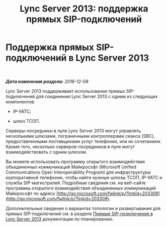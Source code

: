 ﻿---
title: 'Lync Server 2013: поддержка прямых SIP-подключений'
TOCTitle: Поддержка прямых SIP-подключений
ms:assetid: 2107b5b1-b619-4c10-a7db-81d0b9c7f8bf
ms:mtpsurl: https://technet.microsoft.com/ru-ru/library/Gg398289(v=OCS.15)
ms:contentKeyID: 49309172
ms.date: 12/10/2016
mtps_version: v=OCS.15
ms.translationtype: HT
---

# Поддержка прямых SIP-подключений в Lync Server 2013

 

_**Дата изменения раздела:** 2016-12-08_

Lync Server 2013 поддерживает использование прямых SIP-подключений для соединения Lync Server 2013 с одним из следующих компонентов:

  - IP-УАТС;

  - шлюз ТСОП.

Серверы-посредники в пуле Lync Server 2013 могут управлять несколькими шлюзами, пограничными контроллерами сеанса (SBC), предоставленными поставщиками услуг телефонии, или их сочетанием. Кроме того, несколько серверов-посредников в пуле могут взаимодействовать с одним шлюзом.

Вы можете использовать программу открытого взаимодействия объединенных коммуникаций Майкрософт (Microsoft Unified Communications Open Interoperability Program) для инфраструктуры корпоративной телефонии, чтобы найти нужные шлюзы ТСОП, IP-УАТС и службы SIP-магистралей. Подробные сведения см. на веб-сайте программы открытого взаимодействия объединенных коммуникаций Майкрософт по адресу [http://go.microsoft.com/fwlink/p/?linkId=203309](http://go.microsoft.com/fwlink/p/?linkid=203309).

Дополнительные сведения о вариантах топологии и развертывания для прямых SIP-подключений см. в разделе [Прямые SIP-подключения в Lync Server 2013](lync-server-2013-direct-sip-connections.md) документации по планированию.

